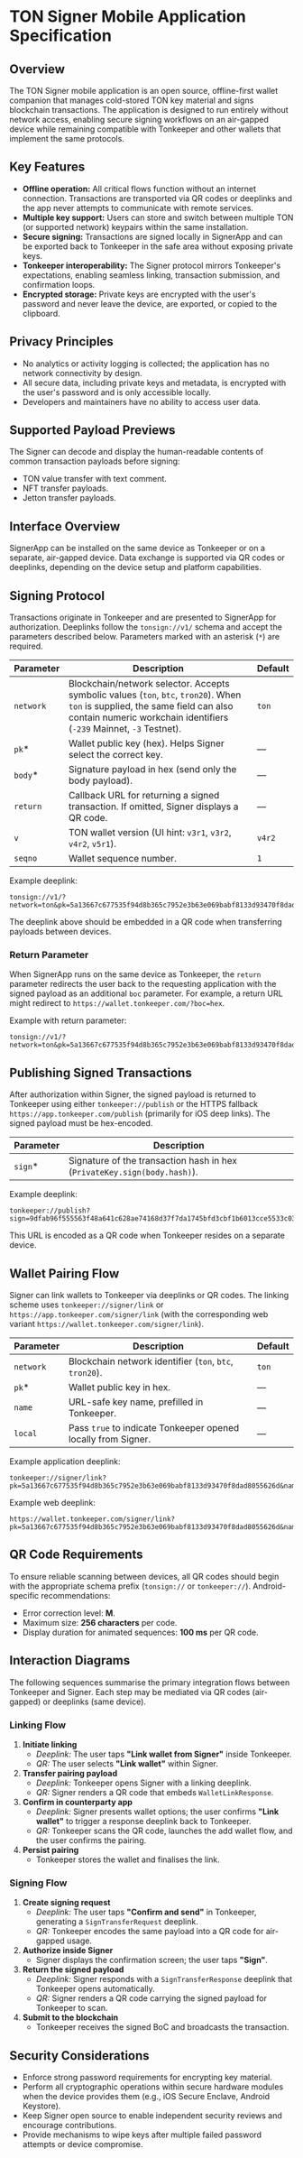 # TON Signer Mobile Application Specification

## Overview

The TON Signer mobile application is an open source, offline-first wallet
companion that manages cold-stored TON key material and signs blockchain
transactions. The application is designed to run entirely without network
access, enabling secure signing workflows on an air-gapped device while
remaining compatible with Tonkeeper and other wallets that implement the same
protocols.

## Key Features

- **Offline operation:** All critical flows function without an internet
  connection. Transactions are transported via QR codes or deeplinks and the app
  never attempts to communicate with remote services.
- **Multiple key support:** Users can store and switch between multiple TON (or
  supported network) keypairs within the same installation.
- **Secure signing:** Transactions are signed locally in SignerApp and can be
  exported back to Tonkeeper in the safe area without exposing private keys.
- **Tonkeeper interoperability:** The Signer protocol mirrors Tonkeeper's
  expectations, enabling seamless linking, transaction submission, and
  confirmation loops.
- **Encrypted storage:** Private keys are encrypted with the user's password and
  never leave the device, are exported, or copied to the clipboard.

## Privacy Principles

- No analytics or activity logging is collected; the application has no network
  connectivity by design.
- All secure data, including private keys and metadata, is encrypted with the
  user's password and is only accessible locally.
- Developers and maintainers have no ability to access user data.

## Supported Payload Previews

The Signer can decode and display the human-readable contents of common
transaction payloads before signing:

- TON value transfer with text comment.
- NFT transfer payloads.
- Jetton transfer payloads.

## Interface Overview

SignerApp can be installed on the same device as Tonkeeper or on a separate,
air-gapped device. Data exchange is supported via QR codes or deeplinks,
depending on the device setup and platform capabilities.

## Signing Protocol

Transactions originate in Tonkeeper and are presented to SignerApp for
authorization. Deeplinks follow the `tonsign://v1/` schema and accept the
parameters described below. Parameters marked with an asterisk (`*`) are
required.

| Parameter | Description | Default |
| --- | --- | --- |
| `network` | Blockchain/network selector. Accepts symbolic values (`ton`, `btc`, `tron20`). When `ton` is supplied, the same field can also contain numeric workchain identifiers (`-239` Mainnet, `-3` Testnet). | `ton` |
| `pk`* | Wallet public key (hex). Helps Signer select the correct key. | — |
| `body`* | Signature payload in hex (send only the body payload). | — |
| `return` | Callback URL for returning a signed transaction. If omitted, Signer displays a QR code. | — |
| `v` | TON wallet version (UI hint: `v3r1`, `v3r2`, `v4r2`, `v5r1`). | `v4r2` |
| `seqno` | Wallet sequence number. | `1` |

Example deeplink:

```
tonsign://v1/?network=ton&pk=5a13667c677535f94d8b365c7952e3b63e069babf8133d93470f8dad8055626d&body=b5ee9c7241010101000a0000100000000000000000768999bf
```

The deeplink above should be embedded in a QR code when transferring payloads
between devices.

### Return Parameter

When SignerApp runs on the same device as Tonkeeper, the `return` parameter
redirects the user back to the requesting application with the signed payload as
an additional `boc` parameter. For example, a return URL might redirect to
`https://wallet.tonkeeper.com/?boc=hex`.

Example with return parameter:

```
tonsign://v1/?network=ton&pk=5a13667c677535f94d8b365c7952e3b63e069babf8133d93470f8dad8055626d&body=b5ee9c7241010101000a0000100000000000000000768999bf&return=https://wallet.tonkeeper.com/
```

## Publishing Signed Transactions

After authorization within Signer, the signed payload is returned to Tonkeeper
using either `tonkeeper://publish` or the HTTPS fallback
`https://app.tonkeeper.com/publish` (primarily for iOS deep links). The signed
payload must be hex-encoded.

| Parameter | Description |
| --- | --- |
| `sign`* | Signature of the transaction hash in hex (`PrivateKey.sign(body.hash)`). |

Example deeplink:

```
tonkeeper://publish?sign=9dfab96f555563f48a641c628ae74168d37f7da1745bfd3cbf1b6013cce5533c03ae59e87c8ebe0146c1d832b797020ac29ff6a1797e7ae7d4b61df89c34540f
```

This URL is encoded as a QR code when Tonkeeper resides on a separate device.

## Wallet Pairing Flow

Signer can link wallets to Tonkeeper via deeplinks or QR codes. The linking
scheme uses `tonkeeper://signer/link` or `https://app.tonkeeper.com/signer/link`
(with the corresponding web variant `https://wallet.tonkeeper.com/signer/link`).

| Parameter | Description | Default |
| --- | --- | --- |
| `network` | Blockchain network identifier (`ton`, `btc`, `tron20`). | `ton` |
| `pk`* | Wallet public key in hex. | — |
| `name` | URL-safe key name, prefilled in Tonkeeper. | — |
| `local` | Pass `true` to indicate Tonkeeper opened locally from Signer. | — |

Example application deeplink:

```
tonkeeper://signer/link?pk=5a13667c677535f94d8b365c7952e3b63e069babf8133d93470f8dad8055626d&name=MyKey
```

Example web deeplink:

```
https://wallet.tonkeeper.com/signer/link?pk=5a13667c677535f94d8b365c7952e3b63e069babf8133d93470f8dad8055626d&name=MyKey
```

## QR Code Requirements

To ensure reliable scanning between devices, all QR codes should begin with the
appropriate schema prefix (`tonsign://` or `tonkeeper://`). Android-specific
recommendations:

- Error correction level: **M**.
- Maximum size: **256 characters** per code.
- Display duration for animated sequences: **100 ms** per QR code.

## Interaction Diagrams

The following sequences summarise the primary integration flows between
Tonkeeper and Signer. Each step may be mediated via QR codes (air-gapped) or
deeplinks (same device).

### Linking Flow

1. **Initiate linking**
   - *Deeplink:* The user taps **"Link wallet from Signer"** inside Tonkeeper.
   - *QR:* The user selects **"Link wallet"** within Signer.
2. **Transfer pairing payload**
   - *Deeplink:* Tonkeeper opens Signer with a linking deeplink.
   - *QR:* Signer renders a QR code that embeds `WalletLinkResponse`.
3. **Confirm in counterparty app**
   - *Deeplink:* Signer presents wallet options; the user confirms **"Link wallet"** to trigger a response deeplink back to Tonkeeper.
   - *QR:* Tonkeeper scans the QR code, launches the add wallet flow, and the user confirms the pairing.
4. **Persist pairing**
   - Tonkeeper stores the wallet and finalises the link.

### Signing Flow

1. **Create signing request**
   - *Deeplink:* The user taps **"Confirm and send"** in Tonkeeper, generating a `SignTransferRequest` deeplink.
   - *QR:* Tonkeeper encodes the same payload into a QR code for air-gapped usage.
2. **Authorize inside Signer**
   - Signer displays the confirmation screen; the user taps **"Sign"**.
3. **Return the signed payload**
   - *Deeplink:* Signer responds with a `SignTransferResponse` deeplink that Tonkeeper opens automatically.
   - *QR:* Signer renders a QR code carrying the signed payload for Tonkeeper to scan.
4. **Submit to the blockchain**
   - Tonkeeper receives the signed BoC and broadcasts the transaction.

## Security Considerations

- Enforce strong password requirements for encrypting key material.
- Perform all cryptographic operations within secure hardware modules when the
  device provides them (e.g., iOS Secure Enclave, Android Keystore).
- Keep Signer open source to enable independent security reviews and encourage
  contributions.
- Provide mechanisms to wipe keys after multiple failed password attempts or
  device compromise.

